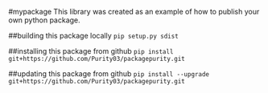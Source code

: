 #mypackage
This library was created as an example of how to publish your own python package.

##building this package locally
`pip setup.py sdist`

##installing this package from github
`pip install git+https://github.com/Purity03/packagepurity.git`

##updating this package from github
`pip install --upgrade git+https://github.com/Purity03/packagepurity.git`
